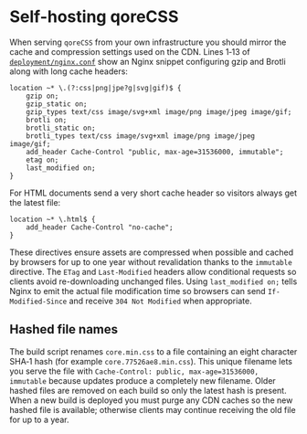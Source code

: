 # Self-hosting qoreCSS

When serving `qoreCSS` from your own infrastructure you should mirror the cache and compression settings used on the CDN. Lines 1‑13 of [`deployment/nginx.conf`](../deployment/nginx.conf) show an Nginx snippet configuring gzip and Brotli along with long cache headers:

```nginx
location ~* \.(?:css|png|jpe?g|svg|gif)$ {
    gzip on;
    gzip_static on;
    gzip_types text/css image/svg+xml image/png image/jpeg image/gif;
    brotli on;
    brotli_static on;
    brotli_types text/css image/svg+xml image/png image/jpeg image/gif;
    add_header Cache-Control "public, max-age=31536000, immutable";
    etag on;
    last_modified on;
}
```

For HTML documents send a very short cache header so visitors always get the latest file:

```nginx
location ~* \.html$ {
    add_header Cache-Control "no-cache";
}
```
<!-- //short cache header snippet for html pages -->

These directives ensure assets are compressed when possible and cached by browsers for up to one year without revalidation thanks to the `immutable` directive. The `ETag` and `Last-Modified` headers allow conditional requests so clients avoid re-downloading unchanged files. Using `last_modified on;` tells Nginx to emit the actual file modification time so browsers can send `If-Modified-Since` and receive `304 Not Modified` when appropriate.

## Hashed file names

The build script renames `core.min.css` to a file containing an eight character SHA‑1 hash (for example `core.77526ae8.min.css`). This unique filename lets you serve the file with `Cache-Control: public, max-age=31536000, immutable` because updates produce a completely new filename. Older hashed files are removed on each build so only the latest hash is present. When a new build is deployed you must purge any CDN caches so the new hashed file is available; otherwise clients may continue receiving the old file for up to a year.
